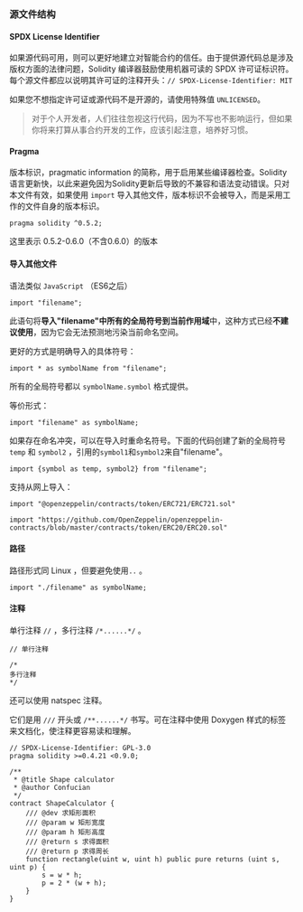 ### 源文件结构

#### SPDX License Identifier

如果源代码可用，则可以更好地建立对智能合约的信任。由于提供源代码总是涉及版权方面的法律问题，Solidity 编译器鼓励使用机器可读的 SPDX 许可证标识符。每个源文件都应以说明其许可证的注释开头：`// SPDX-License-Identifier: MIT`

如果您不想指定许可证或源代码不是开源的，请使用特殊值 `UNLICENSED`。

> 对于个人开发者，人们往往忽视这行代码，因为不写也不影响运行，但如果你将来打算从事合约开发的工作，应该引起注意，培养好习惯。

#### Pragma

版本标识，pragmatic information 的简称，用于启用某些编译器检查。Solidity 语言更新快，以此来避免因为Solidity更新后导致的不兼容和语法变动错误。只对本文件有效，如果使用 `import` 导入其他文件，版本标识不会被导入，而是采用工作的文件自身的版本标识。

```solidity
pragma solidity ^0.5.2;
```

这里表示 0.5.2-0.6.0（不含0.6.0）的版本

#### 导入其他文件

语法类似 `JavaScript` （ES6之后）

```solidity
import "filename";
```

此语句将**导入"filename"中所有的全局符号到当前作用域**中，这种方式已经**不建议使用**，因为它会无法预测地污染当前命名空间。

更好的方式是明确导入的具体符号：

```solidity
import * as symbolName from "filename";
```

所有的全局符号都以 `symbolName.symbol` 格式提供。

等价形式：

```solidity
import "filename" as symbolName;
```

如果存在命名冲突，可以在导入时重命名符号。下面的代码创建了新的全局符号 `temp` 和 `symbol2` ，引用的`symbol1`和`symbol2`来自"filename"。

```solidity
import {symbol as temp, symbol2} from "filename";
```

支持从网上导入：

```solidity
import "@openzeppelin/contracts/token/ERC721/ERC721.sol"

import "https://github.com/OpenZeppelin/openzeppelin-contracts/blob/master/contracts/token/ERC20/ERC20.sol"
```

#### 路径

路径形式同 Linux ，但要避免使用`..` 。

```solidity
import "./filename" as symbolName;
```

#### 注释

单行注释 `//` ，多行注释 `/*......*/` 。

```solidity
// 单行注释

/*
多行注释
*/
```

还可以使用 natspec 注释。

它们是用 `///` 开头或 `/**......*/` 书写。可在注释中使用 Doxygen 样式的标签来文档化，使注释更容易读和理解。

```solidity
// SPDX-License-Identifier: GPL-3.0
pragma solidity >=0.4.21 <0.9.0;

/**
 * @title Shape calculator
 * @author Confucian
 */
contract ShapeCalculator {
	/// @dev 求矩形面积
 	/// @param w 矩形宽度
 	/// @param h 矩形高度
 	/// @return s 求得面积
	/// @return p 求得周长
	function rectangle(uint w, uint h) public pure returns (uint s, uint p) {
		s = w * h;
		p = 2 * (w + h);
	}
}
```

